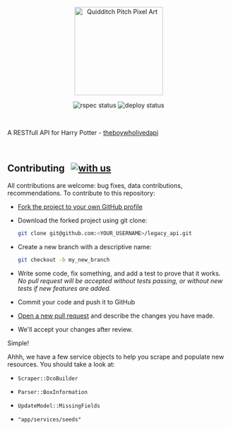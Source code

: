 <br/>

<div align="center">
  <img height='200' alt='Quidditch Pitch Pixel Art'src='https://res.cloudinary.com/seguraocode/image/upload/v1657036392/cover_ti9mwa.png'>

![rspec status](https://github.com/dedemenezes/legacy_api/actions/workflows/test.yml/badge.svg)
![deploy status](https://github.com/dedemenezes/legacy_api/actions/workflows/main.yml/badge.svg)

<br/>

</div>

A RESTfull API for Harry Potter - [theboywholivedapi](www.theboywholivedapi.fun)

<br/>

## Contributing &nbsp; [![with us](https://img.shields.io/badge/Contribute-with%20us-blue)](https?theboywholivedapi.herokuapp.com)

All contributions are welcome: bug fixes, data contributions, recommendations.
To contribute to this repository:

- [Fork the project to your own GitHub profile](https://help.github.com/articles/fork-a-repo/)

- Download the forked project using git clone:

  ```sh
  git clone git@github.com:<YOUR_USERNAME>/legacy_api.git
  ```

- Create a new branch with a descriptive name:

    ```sh
    git checkout -b my_new_branch
    ```

- Write some code, fix something, and add a test to prove that it works. *No pull request will be accepted without tests passing, or without new tests if new features are added.*

- Commit your code and push it to GitHub

- [Open a new pull request](https://help.github.com/articles/creating-a-pull-request/) and describe the changes you have made.

- We'll accept your changes after review.

Simple!

Ahhh, we have a few service objects to help you scrape and populate new resources. You should take a look at:

  - `Scraper::DcoBuilder`

  - `Parser::BoxInformation`

  - `UpdateModel::MissingFields`

  - `"app/services/seeds"`
